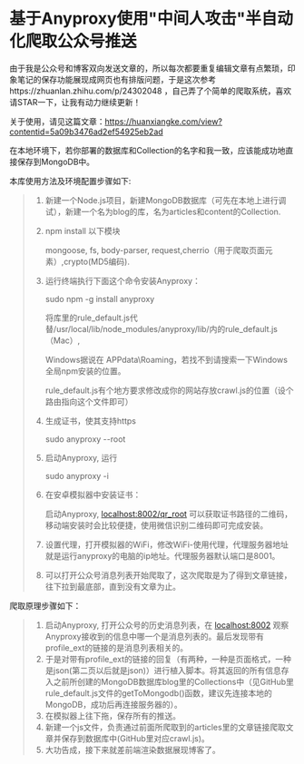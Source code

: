 # 基于Anyproxy使用"中间人攻击"半自动化爬取公众号推送

由于我是公众号和博客双向发送文章的，所以每次都要重复编辑文章有点繁琐，印象笔记的保存功能展现成网页也有排版问题，于是这次参考https://zhuanlan.zhihu.com/p/24302048 ，自己弄了个简单的爬取系统，喜欢请STAR一下，让我有动力继续更新！

关于使用，请见这篇文章：https://huanxiangke.com/view?contentid=5a09b3476ad2ef54925eb2ad

在本地环境下，若你部署的数据库和Collection的名字和我一致，应该能成功地直接保存到MongoDB中。



本库使用方法及环境配置步骤如下:

> 1. 新建一个Node.js项目，新建MongoDB数据库（可先在本地上进行调试），新建一个名为blog的库，名为articles和content的Collection.
>
> 2.  npm install 以下模块
>
>     mongoose, fs, body-parser, request,cherrio（用于爬取页面元素）,crypto(MD5编码).
>
> 3. 运行终端执行下面这个命令安装Anyproxy：
>
>    sudo npm -g install anyproxy
>
>    将库里的rule_default.js代替/usr/local/lib/node_modules/anyproxy/lib/内的rule_default.js（Mac）,
>
>    Windows据说在 APPdata\Roaming，若找不到请搜索一下Windows全局npm安装的位置。
>
>    rule_default.js有个地方要求修改成你的网站存放crawl.js的位置（设个路由指向这个文件即可）
>
> 4. 生成证书，使其支持https
>
>    sudo anyproxy --root
>
> 5. 启动Anyproxy, 运行
>
>    sudo anyproxy -i
>
> 6. 在安卓模拟器中安装证书：
>
>    启动Anyproxy, [localhost:8002/qr_root](http://link.zhihu.com/?target=http%3A//localhost%3A8002/qr_root) 可以获取证书路径的二维码，移动端安装时会比较便捷，使用微信识别二维码即可完成安装。
>
> 7. 设置代理，打开模拟器的WiFi，修改WiFi-使用代理，代理服务器地址就是运行anyproxy的电脑的ip地址。代理服务器默认端口是8001。
>
> 8. 可以打开公众号消息列表开始爬取了，这次爬取是为了得到文章链接，往下拉到最底部，直到没有文章为止。



爬取原理步骤如下：



> 1. 启动Anyproxy, 打开公众号的历史消息列表，在 [localhost:8002](http://link.zhihu.com/?target=http%3A//localhost%3A8002) 观察Anyproxy接收到的信息中哪一个是消息列表的。最后发现带有profile_ext的链接的是消息列表相关的。
> 2. 于是对带有profile_ext的链接的回复（有两种，一种是页面格式，一种是json(第二页以后就是json)）进行植入脚本。将其返回的所有信息存入之前所创建的MongoDB数据库blog里的Collections中（见GitHub里rule_default.js文件的getToMongodb()函数，建议先连接本地的MongoDB，成功后再连接服务器的）。
> 3. 在模拟器上往下拖，保存所有的推送。
> 4. 新建一个js文件，负责通过前面所爬取到的articles里的文章链接爬取文章并保存到数据库中(GitHub里对应crawl.js)。
> 5. 大功告成，接下来就差前端渲染数据展现博客了。

